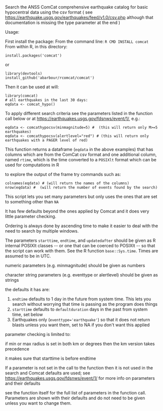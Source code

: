 Search the ANSS ComCat comprehensive earthquake catalog
for basic hypocentral data using the csv format
( see https://earthquake.usgs.gov/earthquakes/feed/v1.0/csv.php although that documentation is missing the type parameter at the end )

Usage:

First install the package:
From the command line:
`R CMD INSTALL comcat`
From within R, in this directory:
```{r}
install.packages('comcat')
```
or
```{r}
library(devtools)
install_github('abarbour/rcomcat/comcat')
```

Then it can be used at will:
```{r}
library(comcat)
# all earthquakes in the last 30 days:
eqdata <- comcat_hypo() 
```

To apply different search criteria see the parameters listed in the function
call below or at https://earthquakes.usgs.gov/fdsnws/event/1/, e.g.:

```{r}
eqdata <- comcathypocsv(minmagnitude=5) #  (this will return only M>=5 earthquakes)
eqdata <- comcathypocsv(alertlevel="red") # (this will return only earthquakes with a PAGER level of red)
```

This function returns a dataframe (`eqdata` in the above examples) that has columns which are from the ComCat csv format
and one additional column, named `rtime`, which is the time converted to a
`POSIXlt` format which can be used for computations in R

to explore the output of the frame try commands such as:
```
colnames(eqdata) # (will return the names of the columns)
nrow(eqdata) #  (will return the number of events found by the search)
```

This script lets you set many parameters but only uses the ones that are set to
something other than `NA`

It has few defaults beyond the ones applied by Comcat and it does very little
parameter checking.

Ordering is always done by ascending time to make it easier to deal with the
need to search by multiple windows.

The parameters `starttime`, 
`endtime`, and `updatedafter`
should be given as R internal POSIXlt classes -- or one that can be coerced to
POSIXlt -- so that the script can work with them.  See the R function
`base::Sys.time`.
Times are assumed to be in UTC.

numeric parameters (e.g. minmagnitude) should be given as numbers

character string parameters (e.g. eventtype or alertlevel) should be given as strings

the defaults it has are:

1. `endtime` defaults to 1 day in the future from system time.  This lets you search without worrying that time is passing as the program does things
2. `starttime` defaults to `defaultduration` days in the past from system time, set below
3. Earthquakes only (`eventtype='earthquake'`) so that it does not return blasts unless you want them, set to NA if you don't want this applied

parameter checking is limited to:

if min or max radius is set in both km or degrees then the km version takes precedence

it makes sure that starttime is before endtime


If a parameter is not set in the call to the function then it is not used in
the search and Comcat defaults are used; see
https://earthquakes.usgs.gov/fdsnws/event/1/ for more info on parameters
and their defaults

see the function itself for the full list of parameters in the function call.
Parameters are shown with their defaults and do not need to be given unless you
want to change them.
